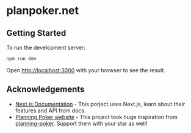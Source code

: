 # planpoker.net

## Getting Started

To run the development server:

```bash
npm run dev
```

Open [http://localhost:3000](http://localhost:3000) with your browser to see the result.

## Acknowledgements

- [Next.js Documentation](https://nextjs.org/docs) - This porject uses Next.js, learn about their features and API from docs.
- [Planning Poker website](https://planning-poker-agile.web.app/) - This project took huge inspiration from [planning-poker](https://github.com/hellomuthu23/planning-poker). Support them with your star as well!
